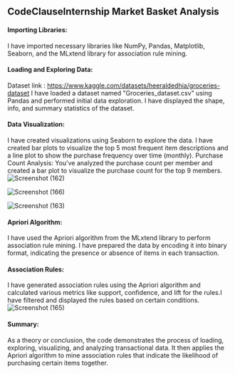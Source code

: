 ## CodeClauseInternship Market Basket Analysis

#### Importing Libraries: 
I have imported necessary libraries like NumPy, Pandas, Matplotlib, Seaborn, and the MLxtend library for association rule mining.

#### Loading and Exploring Data: 
Dataset link : https://www.kaggle.com/datasets/heeraldedhia/groceries-dataset
I have loaded a dataset named "Groceries_dataset.csv" using Pandas and performed initial data exploration. I have displayed the shape, info, and summary statistics of the dataset.

#### Data Visualization: 
I have created visualizations using Seaborn to explore the data. I have created bar plots to visualize the top 5 most frequent item descriptions and a line plot to show the purchase frequency over time (monthly).
Purchase Count Analysis: You've analyzed the purchase count per member and created a bar plot to visualize the purchase count for the top 9 members.
![Screenshot (162)](https://github.com/AmandeepkaurCSE/CodeClauseInternship_MarketBasketAnalysis/assets/64351796/c16102da-dd41-441f-94fb-e03b5199b1cc)

![Screenshot (166)](https://github.com/AmandeepkaurCSE/CodeClauseInternship_MarketBasketAnalysis/assets/64351796/20ab9feb-21ce-48d8-b733-58717ab4cd08)


![Screenshot (163)](https://github.com/AmandeepkaurCSE/CodeClauseInternship_MarketBasketAnalysis/assets/64351796/18857115-6365-475f-9c6d-d0f1ef835f00)

#### Apriori Algorithm: 
I have used the Apriori algorithm from the MLxtend library to perform association rule mining. I have prepared the data by encoding it into binary format, indicating the presence or absence of items in each transaction.

#### Association Rules: 
I have generated association rules using the Apriori algorithm and calculated various metrics like support, confidence, and lift for the rules.I have filtered and displayed the rules based on certain conditions.
![Screenshot (165)](https://github.com/AmandeepkaurCSE/CodeClauseInternship_MarketBasketAnalysis/assets/64351796/6a4304f9-9238-4b41-b717-d908b76fd409)


#### Summary: 
As a theory or conclusion, the code demonstrates the process of loading, exploring, visualizing, and analyzing transactional data. It then applies the Apriori algorithm to mine association rules that indicate the likelihood of purchasing certain items together.
